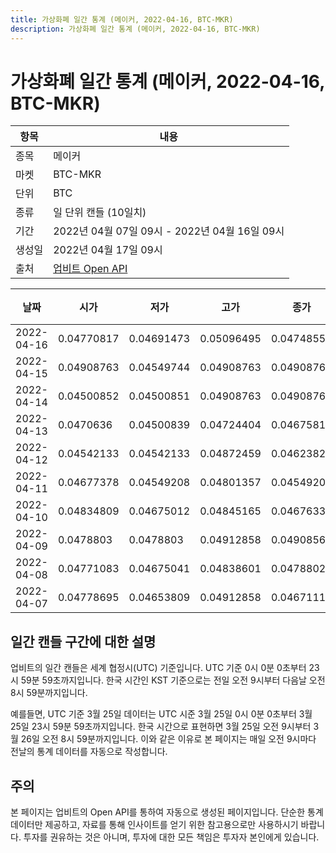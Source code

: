 ```yaml
---
title: 가상화폐 일간 통계 (메이커, 2022-04-16, BTC-MKR)
description: 가상화폐 일간 통계 (메이커, 2022-04-16, BTC-MKR)
---
```



가상화폐 일간 통계 (메이커, 2022-04-16, BTC-MKR)
===

|항목|내용|
|--|--|
|종목|메이커|
|마켓|BTC-MKR|
|단위|BTC|
|종류|일 단위 캔들 (10일치)|
|기간|2022년 04월 07일 09시 - 2022년 04월 16일 09시|
|생성일|2022년 04월 17일 09시|
|출처|[업비트 Open API](https://docs.upbit.com)|


|날짜|시가|저가|고가|종가|비고|
|--|--|--|--|--|--|
|2022-04-16|0.04770817|0.04691473|0.05096495|0.04748555|    |
|2022-04-15|0.04908763|0.04549744|0.04908763|0.04908763|    |
|2022-04-14|0.04500852|0.04500851|0.04908763|0.04908763|    |
|2022-04-13|0.0470636|0.04500839|0.04724404|0.04675813|    |
|2022-04-12|0.04542133|0.04542133|0.04872459|0.04623822|    |
|2022-04-11|0.04677378|0.04549208|0.04801357|0.04549208|    |
|2022-04-10|0.04834809|0.04675012|0.04845165|0.04676335|    |
|2022-04-09|0.0478803|0.0478803|0.04912858|0.04908561|    |
|2022-04-08|0.04771083|0.04675041|0.04838601|0.04788026|    |
|2022-04-07|0.04778695|0.04653809|0.04912858|0.04671113|    |


일간 캔들 구간에 대한 설명
---


업비트의 일간 캔들은 세계 협정시(UTC) 기준입니다. 
UTC 기준 0시 0분 0초부터 23시 59분 59초까지입니다. 
한국 시간인 KST 기준으로는 전일 오전 9시부터 다음날 오전 8시 59분까지입니다. 


예를들면, UTC 기준 3월 25일 데이터는 UTC 시준 3월 25일 0시 0분 0초부터 3월 25일 23시 59분 59초까지입니다. 
한국 시간으로 표현하면 3월 25일 오전 9시부터 3월 26일 오전 8시 59분까지입니다. 
이와 같은 이유로 본 페이지는 매일 오전 9시마다 전날의 통계 데이터를 자동으로 작성합니다. 


주의
---


본 페이지는 업비트의 Open API를 통하여 자동으로 생성된 페이지입니다. 
단순한 통계 데이터만 제공하고, 자료를 통해 인사이트를 얻기 위한 참고용으로만 사용하시기 바랍니다. 
투자를 권유하는 것은 아니며, 투자에 대한 모든 책임은 투자자 본인에게 있습니다. 
